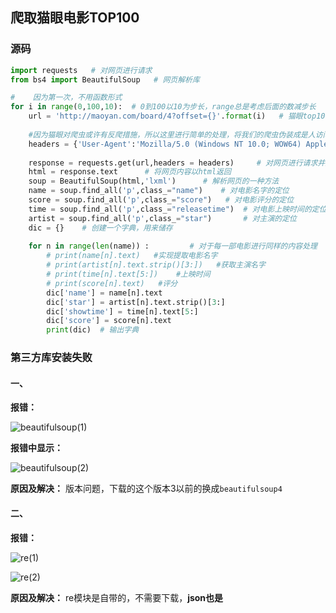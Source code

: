 ## 爬取猫眼电影TOP100

### 源码

```python
import requests   # 对网页进行请求
from bs4 import BeautifulSoup   # 网页解析库

#    因为第一次，不用函数形式
for i in range(0,100,10):  # 0到100以10为步长，range总是考虑后面的数减步长
    url = 'http://maoyan.com/board/4?offset={}'.format(i)   # 猫眼top100数据所在网页
    
    #因为猫眼对爬虫或许有反爬措施，所以这里进行简单的处理，将我们的爬虫伪装成是人访问
    headers = {'User-Agent':'Mozilla/5.0 (Windows NT 10.0; WOW64) AppleWebKit/537.36 (KHTML, like Gecko) Chrome/55.0.2883.87 Safari/537.36'}  
    
    response = requests.get(url,headers = headers)     # 对网页进行请求并返回值
    html = response.text      # 将网页内容以html返回
    soup = BeautifulSoup(html,'lxml')      # 解析网页的一种方法
    name = soup.find_all('p',class_="name")    # 对电影名字的定位
    score = soup.find_all('p',class_="score")   # 对电影评分的定位
    time = soup.find_all('p',class_="releasetime")  # 对电影上映时间的定位
    artist = soup.find_all('p',class_="star")       # 对主演的定位
    dic = {}    # 创建一个字典，用来储存
    
    for n in range(len(name)) :         # 对于每一部电影进行同样的内容处理
        # print(name[n].text)   #实现提取电影名字
        # print(artist[n].text.strip()[3:])   #获取主演名字
        # print(time[n].text[5:])    #上映时间
        # print(score[n].text)   #评分
        dic['name'] = name[n].text
        dic['star'] = artist[n].text.strip()[3:]
        dic['showtime'] = time[n].text[5:]
        dic['score'] = score[n].text
        print(dic)  # 输出字典
```



### 第三方库安装失败

#### 一、

**报错：**

![beautifulsoup(1)](https://github.com/Morsom-sjel/Python-study/blob/master/picture/beautifulsoup(1).png?raw=true)

**报错中显示：**

![beautifulsoup(2)](https://github.com/Morsom-sjel/Python-study/blob/master/picture/beautifulsoup(2).png?raw=true)

**原因及解决：** 版本问题，下载的这个版本3以前的换成`beautifulsoup4`



#### 二、

**报错：**

![re(1)](https://github.com/Morsom-sjel/Python-study/blob/master/picture/re(1).png?raw=true)



![re(2)](https://github.com/Morsom-sjel/Python-study/blob/master/picture/re(2).png?raw=true)



**原因及解决：** re模块是自带的，不需要下载，**json也是**